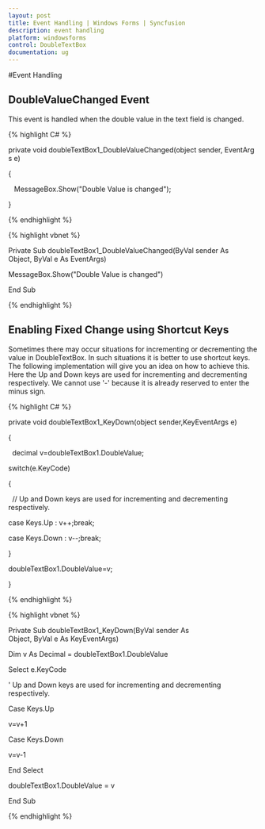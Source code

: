 ```yaml
---
layout: post
title: Event Handling | Windows Forms | Syncfusion
description: event handling
platform: windowsforms
control: DoubleTextBox
documentation: ug
---
```

#Event Handling

## DoubleValueChanged Event

This event is handled when the double value in the text field is changed.

{% highlight C# %}  

private void doubleTextBox1_DoubleValueChanged(object sender, EventArgs e)

{

   MessageBox.Show("Double Value is changed");

}

{% endhighlight %}




{% highlight vbnet %} 

Private Sub doubleTextBox1_DoubleValueChanged(ByVal sender As Object, ByVal e As EventArgs)

MessageBox.Show("Double Value is changed")

End Sub

{% endhighlight %}

## Enabling Fixed Change using Shortcut Keys

Sometimes there may occur situations for incrementing or decrementing the value in DoubleTextBox. In such situations it is better to use shortcut keys. The following implementation will give you an idea on how to achieve this. Here the Up and Down keys are used for incrementing and decrementing respectively. We cannot use '-' because it is already reserved to enter the minus sign.

{% highlight C# %}  

private void doubleTextBox1_KeyDown(object sender,KeyEventArgs e)

{

  decimal v=doubleTextBox1.DoubleValue;

switch(e.KeyCode)

{

  // Up and Down keys are used for incrementing and decrementing respectively.

case Keys.Up : v++;break;

case Keys.Down : v--;break;

}

doubleTextBox1.DoubleValue=v;

}

{% endhighlight %}



{% highlight vbnet %} 

Private Sub doubleTextBox1_KeyDown(ByVal sender As Object, ByVal e As KeyEventArgs)

Dim v As Decimal = doubleTextBox1.DoubleValue

Select e.KeyCode


' Up and Down keys are used for incrementing and decrementing respectively.

Case Keys.Up

v=v+1

Case Keys.Down

v=v-1

End Select

doubleTextBox1.DoubleValue = v

End Sub

{% endhighlight %}